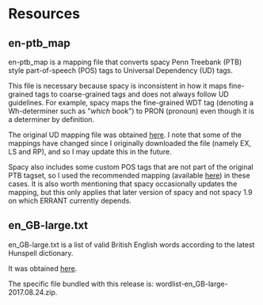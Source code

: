 # Resources

## en-ptb_map

en-ptb_map is a mapping file that converts spacy Penn Treebank (PTB) style part-of-speech (POS) tags to Universal Dependency (UD) tags.

This file is necessary because spacy is inconsistent in how it maps fine-grained tags to coarse-grained tags and does not always follow UD guidelines. For example, spacy maps the fine-grained WDT tag (denoting a Wh-determiner such as "_which_ book") to PRON (pronoun) even though it is a determiner by definition. 

The original UD mapping file was obtained [here](http://universaldependencies.org/tagset-conversion/en-penn-uposf.html). I note that some of the mappings have changed since I originally downloaded the file (namely EX, LS and RP), and so I may update this in the future.

Spacy also includes some custom POS tags that are not part of the original PTB tagset, so I used the recommended mapping (available [here](https://github.com/explosion/spaCy/blob/master/spacy/lang/en/tag_map.py)) in these cases. It is also worth mentioning that spacy occasionally updates the mapping, but this only applies that later version of spacy and not spacy 1.9 on which ERRANT currently depends. 

## en_GB-large.txt 

en_GB-large.txt is a list of valid British English words according to the latest Hunspell dictionary.  

It was obtained [here](https://sourceforge.net/projects/wordlist/files/speller/2017.08.24/). 

The specific file bundled with this release is: wordlist-en_GB-large-2017.08.24.zip.

